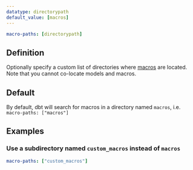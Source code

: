```yaml
---
datatype: directorypath
default_value: [macros]
---
```


<File name='dbt_project.yml'>

```yml
macro-paths: [directorypath]
```

</File>

## Definition
Optionally specify a custom list of directories where [macros](macros) are located. Note that you cannot co-locate models and macros.

## Default
By default, dbt will search for macros in a directory named `macros`, i.e. `macro-paths: ["macros"]`

## Examples
### Use a subdirectory named `custom_macros` instead of `macros`

<File name='dbt_project.yml'>

```yml
macro-paths: ["custom_macros"]
```

</File>

